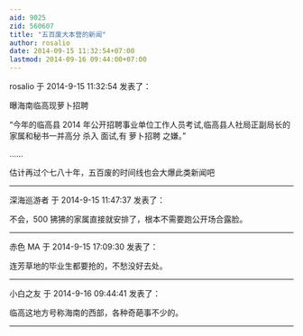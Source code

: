 ```yaml
---
aid: 9025
zid: 560607
title: "五百废大本营的新闻"
author: rosalio
date: 2014-09-15 11:32:54+07:00
lastmod: 2014-09-16 09:44:00+07:00
---
```


rosalio 于 2014-9-15 11:32:54 发表了：

曝海南临高现萝卜招聘

“今年的临高县 2014 年公开招聘事业单位工作人员考试,临高县人社局正副局长的家属和秘书一并高分 杀入 面试,有 萝卜招聘 之嫌。”

……

估计再过个七八十年，五百废的时间线也会大爆此类新闻吧

---

深海巡游者 于 2014-9-15 11:47:37 发表了：

不会，500 狒狒的家属直接就安排了，根本不需要跑公开场合露脸。

---

赤色 MA 于 2014-9-15 17:09:30 发表了：

连芳草地的毕业生都要抢的，不愁没好去处。

---

小白之友 于 2014-9-16 09:44:41 发表了：

临高这地方号称海南的西部，各种奇葩事不少的。

---
